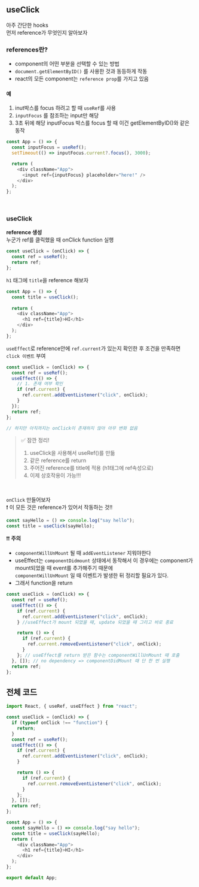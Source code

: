 ## useClick

아주 간단한 hooks  
먼저 reference가 무엇인지 알아보자

### references란?
- component의 어떤 부분을 선택할 수 있는 방법
- `document.getElementByID()` 를 사용한 것과 동등하게 작동
- react의 모든 component는 `reference prop`를 가지고 있음

#### 예
1. inut박스를 focus 하려고 할 때 `useRef`를 사용  
2. `inputFocus` 를 참조하는 input만 해당
3. 3초 뒤에 해당 inputFocus 박스를 focus 할 때 이건 getElementByID()와 같은 동작


```js
const App = () => {
  const inputFocus = useRef();
  setTimeout(() => inputFocus.current?.focus(), 3000);

  return (
    <div className="App">
      <input ref={inputFocus} placeholder="here!" />
    </div>
  );
};
```

<br>

### useClick

**reference 생성**  
누군가 ref를 클릭했을 때 onClick function 실행

```js
const useClick = (onClick) => {
  const ref = useRef();
  return ref;
}; 
```

`h1` 태그에 `title`을 reference 해보자

```js
const App = () => {
  const title = useClick();
  
  return (
    <div className="App">
      <h1 ref={title}>HI</h1>
    </div>
  );
};
```

`useEffect`로 reference안에 `ref.current`가 있는지 확인한 후 
조건을 만족하면 `click 이벤트` 부여

```js
const useClick = (onClick) => {
  const ref = useRef();
  useEffect(() => {
    // 1. 존재 여부 확인
    if (ref.current) {
      ref.current.addEventListener("click", onClick);
    }
  });
  return ref;
};

// 하지만 아직까지는 onClick이 존재하지 않아 아무 변화 없음
```

> ✅ 잠깐 정리!  
> 1. useClick을 사용해서 useRef()를 만듦
> 2. 같은 reference를 return
> 3. 주어진 reference를 title에 적용 (h1태그에 ref속성으로)
> 4. 이제 상호작용이 가능!!!

  <br>

`onClick` 만들어보자  
❗ 이 모든 것은 reference가 있어서 작동하는 것!!

```js
const sayHello = () => console.log("say hello");
const title = useClick(sayHello);
```

❗❗ **주의**
- `componentWillUnMount` 될 때 `addEventListener` 지워야한다  
- useEffect는 `componentDidmount` 상태에서 동작해서 이 경우에는 component가 mount되었을 때 event를 추가해주기 때문에  
`componentWillUnMount` 일 때 이벤트가 발생한 뒤 정리할 필요가 있다.
- 그래서 function을 return

```js
const useClick = (onClick) => {
  const ref = useRef();
  useEffect(() => {
    if (ref.current) {
      ref.current.addEventListener("click", onClick);
    } //useEffect가 mount 되었을 때, update 되었을 때 그리고 바로 종료

    return () => {
      if (ref.current) {
        ref.current.removeEventListener("click", onClick);
      }
    }; // useEffect를 return 받은 함수는 componentWillUnMount 때 호출
  }, []); // no dependency => componentDidMount 때 단 한 번 실행
  return ref;
};
```


## 전체 코드

```js
import React, { useRef, useEffect } from "react";

const useClick = (onClick) => {
  if (typeof onClick !== "function") {
    return;
  }
  const ref = useRef();
  useEffect(() => {
    if (ref.current) {
      ref.current.addEventListener("click", onClick);
    } 

    return () => {
      if (ref.current) {
        ref.current.removeEventListener("click", onClick);
      }
    };
  }, []);
  return ref;
};

const App = () => {
  const sayHello = () => console.log("say hello");
  const title = useClick(sayHello);
  return (
    <div className="App">
      <h1 ref={title}>HI</h1>
    </div>
  );
};

export default App;
```
